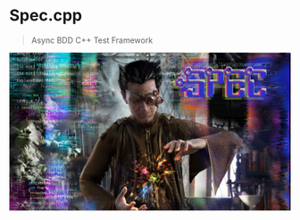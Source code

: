 # Spec.cpp

> Async BDD C++ Test Framework

![Spec.cpp](https://raw.githubusercontent.com/mrowrpurr/Spec.cpp/main/Images/Logo.png)
